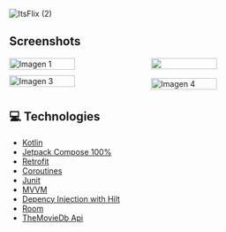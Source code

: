 ![ItsFlix (2)](https://user-images.githubusercontent.com/42697554/227009695-933a3275-a65c-4d1a-adec-be48a027be12.png)


## Screenshots


<div style="display: flex; flex-wrap: wrap; justify-content: space-between; align-items: center;">
  <img src = "https://user-images.githubusercontent.com/42697554/227011999-eb3dc50d-0a8a-46ce-9df0-d03ae30b4d6f.png" alt="Imagen 1" style="width: calc(50% - 5px); margin-bottom: 10px;">
  <img src="https://user-images.githubusercontent.com/42697554/227012691-b3618a3a-7788-4447-a9f7-2fab1cce652e.png" style="width: calc(50% - 5px); margin-bottom: 10px;">
  <img src="https://user-images.githubusercontent.com/42697554/227012854-eaaa287f-650a-4dfc-a80e-805d731479e0.png" alt="Imagen 3" style="width: calc(50% - 5px); margin-bottom: 10px;">
  <img src="https://user-images.githubusercontent.com/42697554/227012998-47fb17d2-eb15-4fc3-9251-383f4ec9a023.png" alt="Imagen 4" style="width: calc(50% - 5px); margin-bottom: 0;">
</div>






## 💻 Technologies

* [Kotlin](https://kotlinlang.org/docs/getting-started.html)
* [Jetpack Compose 100%](https://developer.android.com/jetpack/compose/tutorial?gclid=CjwKCAjwzuqgBhAcEiwAdj5dRtkw8mbj0x-Z_zBCPDhjE0bhqWHGV6DgBlB7PUkW3sl3At8G04Y1fBoCSBoQAvD_BwE&gclsrc=aw.ds&hl=es-419)
* [Retrofit](https://square.github.io/retrofit/)
* [Coroutines](https://developer.android.com/kotlin/coroutines?hl=es-419)
* [Junit](https://developer.android.com/training/testing/junit-runner?hl=es-419)
* [MVVM](https://developer.android.com/topic/libraries/architecture/viewmodel?gclid=CjwKCAjwzuqgBhAcEiwAdj5dRvPrzVhcjgdSeiFy-0Eo8zCku5QmkqO3_RJwCJNj_RUeUSp0GM89vBoCdqUQAvD_BwE&gclsrc=aw.ds&hl=es-419)
* [Depency Injection with Hilt](https://developer.android.com/training/dependency-injection/hilt-android?hl=es-419)
* [Room](https://developer.android.com/training/data-storage/room?hl=es-419)
* [TheMovieDb Api](https://developers.themoviedb.org/3/getting-started/introduction)
